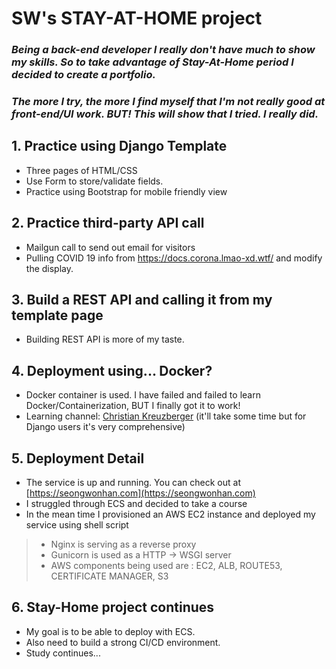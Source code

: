 # SW's STAY-AT-HOME project
### *Being a back-end developer I really don't have much to show my skills. So to take advantage of **Stay-At-Home** period I decided to create a portfolio.*
### *The more I try, the more I find myself that I'm not really good at front-end/UI work. BUT! This will show that I tried. I really did.*

## 1. Practice using Django Template
- Three pages of HTML/CSS  
- Use Form to store/validate fields. 
- Practice using Bootstrap for mobile friendly view 

## 2. Practice third-party API call
- Mailgun call to send out email for visitors
- Pulling COVID 19 info from https://docs.corona.lmao-xd.wtf/ and modify the display.

## 3. Build a REST API and calling it from my template page
- Building REST API is more of my taste. 

## 4. Deployment using... Docker? 
- Docker container is used. I have failed and failed to learn Docker/Containerization, BUT I finally got it to work! 
- Learning channel: [Christian Kreuzberger](https://youtu.be/90LCcim-wHQ) (it'll take some time but for Django users it's very comprehensive)

## 5. Deployment Detail 
- The service is up and running. You can check out at [https://seongwonhan.com](https://seongwonhan.com)
- I struggled through ECS and decided to take a course
- In the mean time I provisioned an AWS EC2 instance and deployed my service using shell script 
 > - Nginx is serving as a reverse proxy 
 > - Gunicorn is used as a HTTP -> WSGI server  
 > - AWS components being used are : EC2, ALB, ROUTE53, CERTIFICATE MANAGER, S3 

## 6. Stay-Home project continues
- My goal is to be able to deploy with ECS. 
- Also need to build a strong CI/CD environment. 
- Study continues... 
